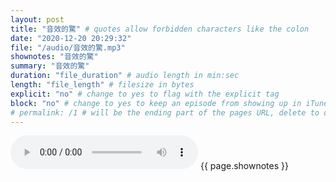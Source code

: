 ```yaml
---
layout: post
title: "音效的驚" # quotes allow forbidden characters like the colon
date: "2020-12-20 20:29:32"
file: "/audio/音效的驚.mp3"
shownotes: "音效的驚"
summary: "音效的驚"
duration: "file_duration" # audio length in min:sec
length: "file_length" # filesize in bytes
explicit: "no" # change to yes to flag with the explicit tag
block: "no" # change to yes to keep an episode from showing up in iTunes
# permalink: /1 # will be the ending part of the pages URL, delete to default to the title
---
```


<audio controls>
<source src="{{site.url}}{{site.baseurl}}{{ page.file }}" type="audio/x-mp3">
Your browser does not support the audio element.
</audio>
{{ page.shownotes }}
